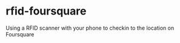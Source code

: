 rfid-foursquare
===============

Using a RFID scanner with your phone to checkin to the location on Foursquare
